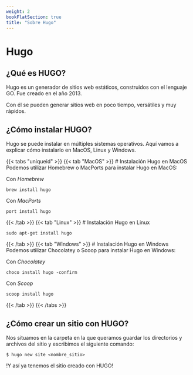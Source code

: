```yaml
---
weight: 2
bookFlatSection: true
title: "Sobre Hugo"
---
```


# Hugo

## ¿Qué es HUGO?
Hugo es un generador de sitios web estáticos, construidos con el lenguaje GO. Fue creado en el año 2013.

Con él se pueden generar sitios web en poco tiempo, versátiles y muy rápidos.

## ¿Cómo instalar HUGO?
Hugo se puede instalar en múltiples sistemas operativos. Aquí vamos a explicar cómo instalarlo en MacOS, Linux y Windows.

{{< tabs "uniqueid" >}}
{{< tab "MacOS" >}} # Instalación Hugo en MacOS
Podemos utilizar Homebrew o MacPorts para instalar Hugo en MacOS:

Con *Homebrew*
```shell
brew install hugo
```

Con *MacPorts*
```shell
port install hugo
```
 {{< /tab >}}
{{< tab "Linux" >}} # Instalación Hugo en Linux
```shell
sudo apt-get install hugo
```
 {{< /tab >}}
{{< tab "Windows" >}} # Instalación Hugo en Windows
Podemos utilizar Chocolatey o Scoop para instalar Hugo en Windows:

Con *Chocolatey*
```shell
choco install hugo -confirm
```

Con *Scoop*
```shell
scoop install hugo
```
 {{< /tab >}}
{{< /tabs >}}

## ¿Cómo crear un sitio con HUGO?
Nos situamos en la carpeta en la que queramos guardar los directorios y archivos del sitio y escribimos el siguiente comando:

```shell
$ hugo new site <nombre_sitio>
```

!Y así ya tenemos el sitio creado con HUGO!